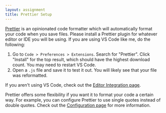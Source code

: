 ```yaml
---
layout: assignment
title: Prettier Setup
---
```


[Prettier](https://prettier.io/) is an opinionated code formatter which will automatically format your code when you save files. Please install a Prettier plugin for whatever editor or IDE you will be using. If you are using VS Code like me, do the following:

1. Go to `Code > Preferences > Extensions`. Search for "Prettier". Click "Install" for the top result, which should have the highest download count. You may need to restart VS Code.
1. Open a `.js` file and save it to test it out. You will likely see that your file was reformatted.

If you aren't using VS Code, check out the [Editor Integration page](https://prettier.io/docs/en/editors.html).

Prettier offers some flexibility if you want it to format your code a certain way. For example, you can configure Prettier to use single quotes instead of double quotes. Check out the [Configuration page](https://prettier.io/docs/en/configuration.html) for more information.
